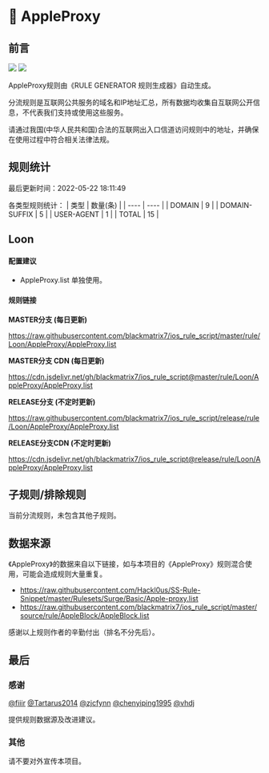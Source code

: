 # 🧸 AppleProxy

## 前言

![](https://shields.io/badge/-移除重复规则-ff69b4) ![](https://shields.io/badge/-IP--CIDR(6)合并-blueviolet) 

AppleProxy规则由《RULE GENERATOR 规则生成器》自动生成。

分流规则是互联网公共服务的域名和IP地址汇总，所有数据均收集自互联网公开信息，不代表我们支持或使用这些服务。

请通过我国(中华人民共和国)合法的互联网出入口信道访问规则中的地址，并确保在使用过程中符合相关法律法规。

## 规则统计

最后更新时间：2022-05-22 18:11:49

各类型规则统计：
| 类型 | 数量(条)  | 
| ---- | ----  |
| DOMAIN | 9  | 
| DOMAIN-SUFFIX | 5  | 
| USER-AGENT | 1  | 
| TOTAL | 15  | 


## Loon 

#### 配置建议
- AppleProxy.list 单独使用。

#### 规则链接
**MASTER分支 (每日更新)**

https://raw.githubusercontent.com/blackmatrix7/ios_rule_script/master/rule/Loon/AppleProxy/AppleProxy.list

**MASTER分支 CDN (每日更新)**

https://cdn.jsdelivr.net/gh/blackmatrix7/ios_rule_script@master/rule/Loon/AppleProxy/AppleProxy.list

**RELEASE分支 (不定时更新)**

https://raw.githubusercontent.com/blackmatrix7/ios_rule_script/release/rule/Loon/AppleProxy/AppleProxy.list

**RELEASE分支CDN (不定时更新)**

https://cdn.jsdelivr.net/gh/blackmatrix7/ios_rule_script@release/rule/Loon/AppleProxy/AppleProxy.list

## 子规则/排除规则


当前分流规则，未包含其他子规则。

## 数据来源

《AppleProxy》的数据来自以下链接，如与本项目的《AppleProxy》规则混合使用，可能会造成规则大量重复。

- https://raw.githubusercontent.com/Hackl0us/SS-Rule-Snippet/master/Rulesets/Surge/Basic/Apple-proxy.list
- https://raw.githubusercontent.com/blackmatrix7/ios_rule_script/master/source/rule/AppleBlock/AppleBlock.list


感谢以上规则作者的辛勤付出（排名不分先后）。

## 最后

### 感谢

[@fiiir](https://github.com/fiiir) [@Tartarus2014](https://github.com/Tartarus2014) [@zjcfynn](https://github.com/zjcfynn) [@chenyiping1995](https://github.com/chenyiping1995) [@vhdj](https://github.com/vhdj)

提供规则数据源及改进建议。

### 其他

请不要对外宣传本项目。